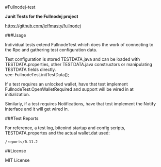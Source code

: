 #Fullnodej-test

**Junit Tests for the Fullnodej project**  
  
https://github.com/jeffmasty/fullnodej

###Usage

Individual tests extend FullnodeTest which does the work of connecting 
to the Rpc and gathering test configuration data.
  
Test configuration is stored TESTDATA.java and can be loaded with TESTDATA.properties,
other TESTDATA.java constructors or manipulating TESTDATA fields directly.    
see: FullnodeTest.initTestData();
  
If a test requires an unlocked wallet, have that test implement 
FullnodeTest.OpenWalletRequired and support will be wired in at initialization.

Similarly, if a test requires Notifications, have that test implement the 
Notify interface and it will get wired in.   

###Test Reports

For reference, a test log, bitcoind startup and config scripts, TESTDATA.propertes and the actual wallet.dat used:

	/reports/0.11.2 

##License 

MIT License